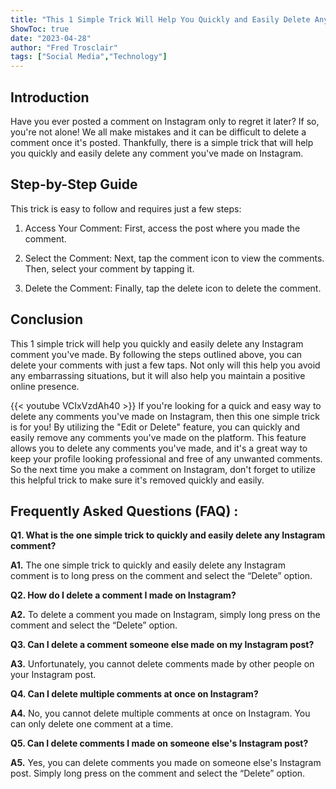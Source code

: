 ```yaml
---
title: "This 1 Simple Trick Will Help You Quickly and Easily Delete Any Instagram Comment You've Made!"
ShowToc: true 
date: "2023-04-28"
author: "Fred Trosclair" 
tags: ["Social Media","Technology"]
---
```

## Introduction

Have you ever posted a comment on Instagram only to regret it later? If so, you're not alone! We all make mistakes and it can be difficult to delete a comment once it's posted. Thankfully, there is a simple trick that will help you quickly and easily delete any comment you've made on Instagram.

## Step-by-Step Guide

This trick is easy to follow and requires just a few steps: 

1. Access Your Comment: First, access the post where you made the comment. 

2. Select the Comment: Next, tap the comment icon to view the comments. Then, select your comment by tapping it. 

3. Delete the Comment: Finally, tap the delete icon to delete the comment.

## Conclusion

This 1 simple trick will help you quickly and easily delete any Instagram comment you've made. By following the steps outlined above, you can delete your comments with just a few taps. Not only will this help you avoid any embarrassing situations, but it will also help you maintain a positive online presence.

{{< youtube VCIxVzdAh40 >}} 
If you're looking for a quick and easy way to delete any comments you've made on Instagram, then this one simple trick is for you! By utilizing the "Edit or Delete" feature, you can quickly and easily remove any comments you've made on the platform. This feature allows you to delete any comments you've made, and it's a great way to keep your profile looking professional and free of any unwanted comments. So the next time you make a comment on Instagram, don't forget to utilize this helpful trick to make sure it's removed quickly and easily.

## Frequently Asked Questions (FAQ) :
**Q1. What is the one simple trick to quickly and easily delete any Instagram comment?**

**A1.** The one simple trick to quickly and easily delete any Instagram comment is to long press on the comment and select the “Delete” option.

**Q2. How do I delete a comment I made on Instagram?**

**A2.** To delete a comment you made on Instagram, simply long press on the comment and select the “Delete” option.

**Q3. Can I delete a comment someone else made on my Instagram post?**

**A3.** Unfortunately, you cannot delete comments made by other people on your Instagram post.

**Q4. Can I delete multiple comments at once on Instagram?**

**A4.** No, you cannot delete multiple comments at once on Instagram. You can only delete one comment at a time.

**Q5. Can I delete comments I made on someone else's Instagram post?**

**A5.** Yes, you can delete comments you made on someone else's Instagram post. Simply long press on the comment and select the “Delete” option.


